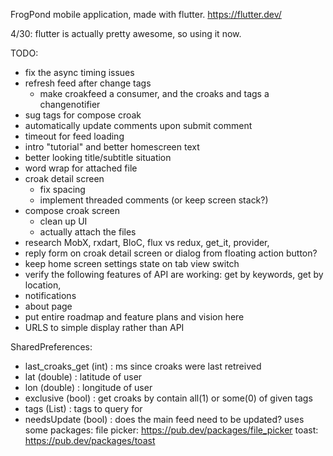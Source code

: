 FrogPond mobile application, made with flutter. https://flutter.dev/


4/30:  flutter is actually pretty awesome, so using it now.

TODO:
* fix the async timing issues
* refresh feed after change tags
    - make croakfeed a consumer, and the croaks and tags a changenotifier
* sug tags for compose croak
* automatically update comments upon submit comment
* timeout for feed loading
* intro "tutorial" and better homescreen text
* better looking title/subtitle situation
* word wrap for attached file
* croak detail screen
	- fix spacing
	- implement threaded comments (or keep screen stack?)
* compose croak screen
	- clean up UI
	- actually attach the files
* research MobX, rxdart, BloC, flux vs redux, get_it, provider, 
* reply form on croak detail screen or dialog from floating action button?
* keep home screen settings state on tab view switch
* verify the following features of API are working: get by keywords, get by location,
* notifications
* about page
* put entire roadmap and feature plans and vision here
* URLS to simple display rather than API

SharedPreferences:
  * last_croaks_get (int) : ms since croaks were last retreived
  * lat (double) : latitude of user
  * lon (double) : longitude of user
  * exclusive (bool) : get croaks by contain all(1) or some(0) of given tags
  * tags (List<String>) : tags to query for
  * needsUpdate (bool) : does the main feed need to be updated?
uses some packages:
  file picker: https://pub.dev/packages/file_picker
  toast: https://pub.dev/packages/toast

